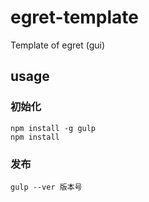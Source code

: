 # egret-template
Template of egret (gui)

## usage

### 初始化

    npm install -g gulp
    npm install

### 发布

    gulp --ver 版本号

